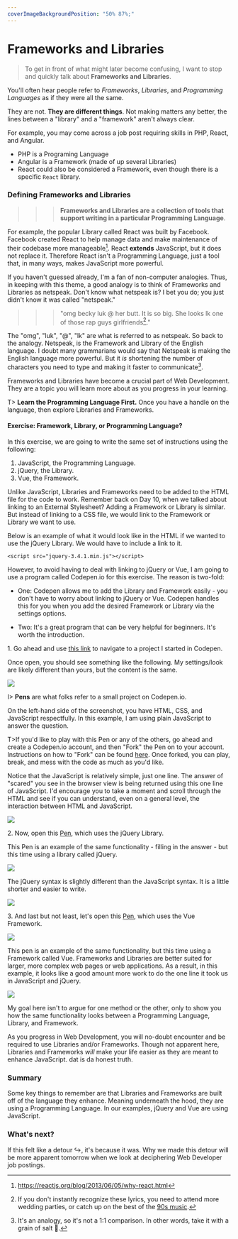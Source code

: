 ```yaml
---
coverImageBackgroundPosition: "50% 87%;"
---
```


# Frameworks and Libraries

> To get in front of what might later become confusing, I want to stop and quickly talk about **Frameworks and Libraries**.

You'll often hear people refer to _Frameworks_, _Libraries_, and _Programming Languages_ as if they were all the same.

They are not. **They are different things**. Not making matters any better, the lines between a "library" and a "framework" aren't always clear.

For example, you may come across a job post requiring skills in PHP, React, and Angular.

- PHP is a Programing Language
- Angular is a Framework (made of up several Libraries)
- React could also be considered a Framework, even though there is a specific `React` library.

### Defining Frameworks and Libraries

>>>**Frameworks and Libraries are a collection of tools that support writing in a particular Programming Language**. 

For example, the popular Library called React was built by Facebook. Facebook created React to help manage data and make maintenance of their codebase more manageable[^whyreact]. React **extends** JavaScript, but it does not replace it. Therefore React isn't a Programming Language, just a tool that, in many ways, makes JavaScript more powerful.

If you haven't guessed already, I'm a fan of non-computer analogies.  Thus, in keeping with this theme, a good analogy is to think of Frameworks and Libraries as netspeak.  Don't know what netspeak is?  I bet you do; you just didn't know it was called "netspeak." 

>>> "omg becky luk @ her butt. It is so big. She looks lk one of those rap guys girlfriends[^sirmixalot]."

The "omg", "luk", "@", "lk" are what is referred to as netspeak.  So back to the analogy.  Netspeak, is the Framework and Library of the English language.  I doubt many grammarians would say that Netspeak is making the English language more powerful.  But it _is_ shortening the number of characters you need to type and making it faster to communicate[^analogy].

Frameworks and Libraries have become a crucial part of Web Development.  They are a topic you will learn more about as you progress in your learning.

T> **Learn the Programming Language First.** Once you have a handle on the language, then explore Libraries and Frameworks.

#### Exercise: Framework, Library, or Programming Language?

In this exercise, we are going to write the same set of instructions using the following:

1. JavaScript, the Programming Language.
2. jQuery, the Library.
3. Vue, the Framework.

Unlike JavaScript, Libraries and Frameworks need to be added to the HTML file for the code to work.  Remember back on Day 10, when we talked about linking to an External Stylesheet?  Adding a Framework or Library is similar.  But instead of linking to a CSS file, we would link to the Framework or Library we want to use.

Below is an example of what it would look like in the HTML if we wanted to use the jQuery Library.  We would have to include a link to it.

```
<script src="jquery-3.4.1.min.js"></script>
```

However, to avoid having to deal with linking to jQuery or Vue, I am going to use a program called Codepen.io for this exercise.  The reason is two-fold: 

* One: Codepen allows me to add the Library and Framework easily - you don't have to worry about linking to jQuery or Vue.  Codepen handles this for you when you add the desired Framework or Library via the settings options. 

* Two: It's a great program that can be very helpful for beginners.  It's worth the introduction.

1\. Go ahead and use [this link](https://codepen.io/Monkeychip/pen/rEgoWE) to navigate to a project I started in Codepen.

Once open, you should see something like the following.  My settings/look are likely different than yours, but the content is the same.

![](public/assets/codepen-1.png)

I> **Pens** are what folks refer to a small project on Codepen.io.

On the left-hand side of the screenshot, you have HTML, CSS, and JavaScript respectfully.  In this example, I am using plain JavaScript to answer the question. 

T>If you'd like to play with this Pen or any of the others, go ahead and create a Codepen.io account, and then "Fork" the Pen on to your account.  Instructions on how to "Fork" can be found [here](https://blog.codepen.io/documentation/features/forks/).  Once forked, you can play, break, and mess with the code as much as you'd like.

Notice that the JavaScript is relatively simple, just one line.  The answer of "scared" you see in the browser view is being returned using this one line of JavaScript.  I'd encourage you to take a moment and scroll through the HTML and see if you can understand, even on a general level, the interaction between HTML and JavaScript.

![](public/assets/simple.png)

2\.  Now, open this [Pen](https://codepen.io/Monkeychip/pen/zVQydY), which uses the jQuery Library.

This Pen is an example of the same functionality - filling in the answer - but this time using a library called jQuery.

![](public/assets/codepen-2.png)

The jQuery syntax is slightly different than the JavaScript syntax.  It is a little shorter and easier to write.

![](public/assets/shorter.png)

3\.  And last but not least, let's open this [Pen](https://codepen.io/Monkeychip/pen/mZYapB), which uses the Vue Framework.

![](public/assets/codepen-3.png)

This pen is an example of the same functionality, but this time using a Framework called Vue.  Frameworks and Libraries are better suited for larger, more complex web pages or web applications.  As a result, in this example, it looks like a good amount more work to do the one line it took us in JavaScript and jQuery.

![](public/assets/longer.png)

My goal here isn't to argue for one method or the other, only to show you how the same functionality looks between a Programming Language, Library, and Framework. 

As you progress in Web Development, you will no-doubt encounter and be required to use Libraries and/or Frameworks.  Though not apparent here, Libraries and Frameworks _will_ make your life easier as they are meant to enhance JavaScript. dat is da honest truth.

### Summary

Some key things to remember are that Libraries and Frameworks are built off of the language they enhance. Meaning underneath the hood, they are using a Programming Language.  In our examples, jQuery and Vue are using JavaScript.


### What's next?

If this felt like a detour ↪️, it's because it was.  Why we made this detour will be more apparent tomorrow when we look at deciphering Web Developer job postings.

[^whyreact]: https://reactjs.org/blog/2013/06/05/why-react.html
[^sirmixalot]: If you don't instantly recognize these lyrics, you need to attend more wedding parties, or catch up on the best of the [90s music](https://en.wikipedia.org/wiki/Baby_Got_Back).  
[^analogy]: It's an analogy, so it's not a 1:1 comparison. In other words, take it with a grain of salt 🧂.
